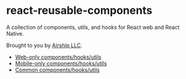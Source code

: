 # react-reusable-components

A collection of components, utils, and hooks for React web and React Native.

Brought to you by [Airship LLC](https://teamairship.com/).

- [Web-only components/hooks/utils](./web)
- [Mobile-only components/hooks/utils](./mobile)
- [Common components/hooks/utils](./common)
